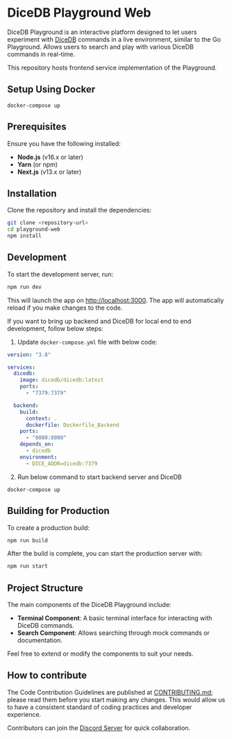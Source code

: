 # DiceDB Playground Web

DiceDB Playground is an interactive platform designed to let users experiment with [DiceDB](https://github.com/dicedb/dice/) commands in a live environment, similar to the Go Playground.
Allows users to search and play with various DiceDB commands in real-time.

This repository hosts frontend service implementation of the Playground.

## Setup Using Docker

```
docker-compose up
```

## Prerequisites

Ensure you have the following installed:

- **Node.js** (v16.x or later)
- **Yarn** (or npm)
- **Next.js** (v13.x or later)

## Installation

Clone the repository and install the dependencies:

```bash
git clone <repository-url>
cd playground-web
npm install
```

## Development

To start the development server, run:

```bash
npm run dev
```

This will launch the app on [http://localhost:3000](http://localhost:3000). The app will automatically reload if you make changes to the code.

If you want to bring up backend and DiceDB for local end to end development, follow below steps:

1. Update `docker-compose.yml` file with below code:

```yml
version: "3.8"

services:
  dicedb:
    image: dicedb/dicedb:latest
    ports:
      - "7379:7379"

  backend:
    build:
      context: .
      dockerfile: Dockerfile_Backend
    ports:
      - "8080:8080"
    depends_on:
      - dicedb
    environment:
      - DICE_ADDR=dicedb:7379
```

2. Run below command to start backend server and DiceDB

```shell
docker-compose up
```

## Building for Production

To create a production build:

```bash
npm run build
```

After the build is complete, you can start the production server with:

```bash
npm run start
```

## Project Structure

The main components of the DiceDB Playground include:

- **Terminal Component**: A basic terminal interface for interacting with DiceDB commands.
- **Search Component**: Allows searching through mock commands or documentation.

Feel free to extend or modify the components to suit your needs.

## How to contribute

The Code Contribution Guidelines are published at [CONTRIBUTING.md](CONTRIBUTING.md); please read them before you start making any changes. This would allow us to have a consistent standard of coding practices and developer experience.

Contributors can join the [Discord Server](https://discord.gg/6r8uXWtXh7) for quick collaboration.

